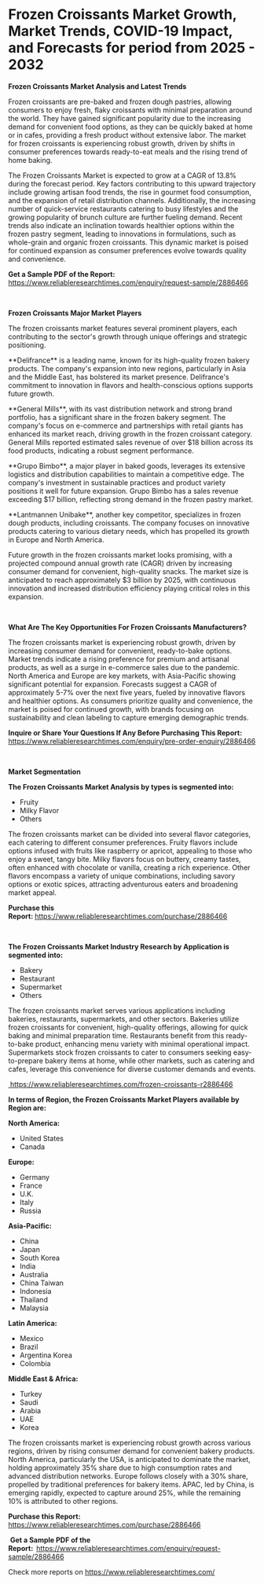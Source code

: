 <p><h1>Frozen Croissants Market Growth, Market Trends, COVID-19 Impact, and Forecasts for period from 2025 - 2032</h1></p><p><strong>Frozen Croissants Market Analysis and Latest Trends</strong></p>
<p><p>Frozen croissants are pre-baked and frozen dough pastries, allowing consumers to enjoy fresh, flaky croissants with minimal preparation around the world. They have gained significant popularity due to the increasing demand for convenient food options, as they can be quickly baked at home or in cafes, providing a fresh product without extensive labor. The market for frozen croissants is experiencing robust growth, driven by shifts in consumer preferences towards ready-to-eat meals and the rising trend of home baking. </p><p>The Frozen Croissants Market is expected to grow at a CAGR of 13.8% during the forecast period. Key factors contributing to this upward trajectory include growing artisan food trends, the rise in gourmet food consumption, and the expansion of retail distribution channels. Additionally, the increasing number of quick-service restaurants catering to busy lifestyles and the growing popularity of brunch culture are further fueling demand. Recent trends also indicate an inclination towards healthier options within the frozen pastry segment, leading to innovations in formulations, such as whole-grain and organic frozen croissants. This dynamic market is poised for continued expansion as consumer preferences evolve towards quality and convenience.</p></p>
<p><strong>Get a Sample PDF of the Report:&nbsp;</strong> <a href="https://www.reliableresearchtimes.com/enquiry/request-sample/2886466?utm_campaign=3355&utm_medium=2&utm_source=Github&utm_content=ia&utm_term=13032025&utm_id=frozen-croissants">https://www.reliableresearchtimes.com/enquiry/request-sample/2886466</a></p>
<p>&nbsp;</p>
<p><strong>Frozen Croissants Major Market Players</strong></p>
<p><p>The frozen croissants market features several prominent players, each contributing to the sector's growth through unique offerings and strategic positioning. </p><p>**Delifrance** is a leading name, known for its high-quality frozen bakery products. The company's expansion into new regions, particularly in Asia and the Middle East, has bolstered its market presence. Delifrance's commitment to innovation in flavors and health-conscious options supports future growth.</p><p>**General Mills**, with its vast distribution network and strong brand portfolio, has a significant share in the frozen bakery segment. The company's focus on e-commerce and partnerships with retail giants has enhanced its market reach, driving growth in the frozen croissant category. General Mills reported estimated sales revenue of over $18 billion across its food products, indicating a robust segment performance.</p><p>**Grupo Bimbo**, a major player in baked goods, leverages its extensive logistics and distribution capabilities to maintain a competitive edge. The company's investment in sustainable practices and product variety positions it well for future expansion. Grupo Bimbo has a sales revenue exceeding $17 billion, reflecting strong demand in the frozen pastry market.</p><p>**Lantmannen Unibake**, another key competitor, specializes in frozen dough products, including croissants. The company focuses on innovative products catering to various dietary needs, which has propelled its growth in Europe and North America.</p><p>Future growth in the frozen croissants market looks promising, with a projected compound annual growth rate (CAGR) driven by increasing consumer demand for convenient, high-quality snacks. The market size is anticipated to reach approximately $3 billion by 2025, with continuous innovation and increased distribution efficiency playing critical roles in this expansion.</p></p>
<p>&nbsp;</p>
<p><strong>What Are The Key Opportunities For Frozen Croissants Manufacturers?</strong></p>
<p><p>The frozen croissants market is experiencing robust growth, driven by increasing consumer demand for convenient, ready-to-bake options. Market trends indicate a rising preference for premium and artisanal products, as well as a surge in e-commerce sales due to the pandemic. North America and Europe are key markets, with Asia-Pacific showing significant potential for expansion. Forecasts suggest a CAGR of approximately 5-7% over the next five years, fueled by innovative flavors and healthier options. As consumers prioritize quality and convenience, the market is poised for continued growth, with brands focusing on sustainability and clean labeling to capture emerging demographic trends.</p></p>
<p><strong>Inquire or Share Your Questions If Any Before Purchasing This Report:</strong> <a href="https://www.reliableresearchtimes.com/enquiry/pre-order-enquiry/2886466?utm_campaign=3355&utm_medium=2&utm_source=Github&utm_content=ia&utm_term=13032025&utm_id=frozen-croissants">https://www.reliableresearchtimes.com/enquiry/pre-order-enquiry/2886466</a></p>
<p>&nbsp;</p>
<p><strong>Market Segmentation</strong></p>
<p><strong>The Frozen Croissants Market Analysis by types is segmented into:</strong></p>
<p><ul><li>Fruity</li><li>Milky Flavor</li><li>Others</li></ul></p>
<p><p>The frozen croissants market can be divided into several flavor categories, each catering to different consumer preferences. Fruity flavors include options infused with fruits like raspberry or apricot, appealing to those who enjoy a sweet, tangy bite. Milky flavors focus on buttery, creamy tastes, often enhanced with chocolate or vanilla, creating a rich experience. Other flavors encompass a variety of unique combinations, including savory options or exotic spices, attracting adventurous eaters and broadening market appeal.</p></p>
<p><strong>Purchase this Report:&nbsp;</strong><a href="https://www.reliableresearchtimes.com/purchase/2886466?utm_campaign=3355&utm_medium=2&utm_source=Github&utm_content=ia&utm_term=13032025&utm_id=frozen-croissants">https://www.reliableresearchtimes.com/purchase/2886466</a></p>
<p>&nbsp;</p>
<p><strong>The Frozen Croissants Market Industry Research by Application is segmented into:</strong></p>
<p><ul><li>Bakery</li><li>Restaurant</li><li>Supermarket</li><li>Others</li></ul></p>
<p><p>The frozen croissants market serves various applications including bakeries, restaurants, supermarkets, and other sectors. Bakeries utilize frozen croissants for convenient, high-quality offerings, allowing for quick baking and minimal preparation time. Restaurants benefit from this ready-to-bake product, enhancing menu variety with minimal operational impact. Supermarkets stock frozen croissants to cater to consumers seeking easy-to-prepare bakery items at home, while other markets, such as catering and cafes, leverage this convenience for diverse customer demands and events.</p></p>
<p><a href="https://www.reliableresearchtimes.com/frozen-croissants-r2886466?utm_campaign=3355&utm_medium=2&utm_source=Github&utm_content=ia&utm_term=13032025&utm_id=frozen-croissants">&nbsp;https://www.reliableresearchtimes.com/frozen-croissants-r2886466</a></p>
<p><strong>In terms of Region, the Frozen Croissants Market Players available by Region are:</strong></p>
<p>
    <p> <strong> North America: </strong>
        <ul>
            <li>United States</li>
            <li>Canada</li>
        </ul>
        </p> 
    <p> <strong> Europe: </strong>
        <ul>
            <li>Germany</li>
            <li>France</li>
            <li>U.K.</li>
            <li>Italy</li>
            <li>Russia</li>
        </ul>
        </p> 
    <p> <strong> Asia-Pacific: </strong>
        <ul>
            <li>China</li>
            <li>Japan</li>
            <li>South Korea</li>
            <li>India</li>
            <li>Australia</li>
            <li>China Taiwan</li>
            <li>Indonesia</li>
            <li>Thailand</li>
            <li>Malaysia</li>
        </ul>
        </p> 
    <p> <strong> Latin America: </strong>
        <ul>
            <li>Mexico</li>
            <li>Brazil</li>
            <li>Argentina Korea</li>
            <li>Colombia</li>
        </ul>
        </p> 
    <p> <strong> Middle East & Africa: </strong>
        <ul>
            <li>Turkey</li>
            <li>Saudi</li>
            <li>Arabia</li>
            <li>UAE</li>
            <li>Korea</li>
        </ul>
    </p>
    </p>
<p><p>The frozen croissants market is experiencing robust growth across various regions, driven by rising consumer demand for convenient bakery products. North America, particularly the USA, is anticipated to dominate the market, holding approximately 35% share due to high consumption rates and advanced distribution networks. Europe follows closely with a 30% share, propelled by traditional preferences for bakery items. APAC, led by China, is emerging rapidly, expected to capture around 25%, while the remaining 10% is attributed to other regions.</p></p>
<p><strong>Purchase this Report: </strong><a href="https://www.reliableresearchtimes.com/purchase/2886466?utm_campaign=3355&utm_medium=2&utm_source=Github&utm_content=ia&utm_term=13032025&utm_id=frozen-croissants">https://www.reliableresearchtimes.com/purchase/2886466</a></p>
<p>&nbsp;<strong>Get a Sample PDF of the Report:&nbsp;&nbsp;</strong><a href="https://www.reliableresearchtimes.com/enquiry/request-sample/2886466?utm_campaign=3355&utm_medium=2&utm_source=Github&utm_content=ia&utm_term=13032025&utm_id=frozen-croissants">https://www.reliableresearchtimes.com/enquiry/request-sample/2886466</a></p>
<p><strong></strong></p>
<p>Check more reports on <a href="https://www.reliableresearchtimes.com/?utm_campaign=3355&utm_medium=2&utm_source=Github&utm_content=ia&utm_term=13032025&utm_id=frozen-croissants">https://www.reliableresearchtimes.com/</a></p>